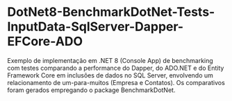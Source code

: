 # DotNet8-BenchmarkDotNet-Tests-InputData-SqlServer-Dapper-EFCore-ADO
Exemplo de implementação em .NET 8 (Console App) de benchmarking com testes comparando a performance do Dapper, do ADO.NET e do Entity Framework Core em inclusões de dados no SQL Server, envolvendo um relacionamento de um-para-muitos (Empresa e Contatos). Os comparativos foram gerados empregando o package BenchmarkDotNet.
